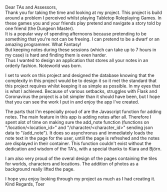 Dear TAs and Assessors,  
Thank you for taking the time and looking at my project. This project is build around a problem I perceived whilst playing
Tabletop Roleplaying Games. In these games you and your friends play pretend and navigate a story told by one friend 
(the Dungeon Master).  
It is a popular way of spending afternoons because pretending to be something that you're not can be freeing. I can pretend to be a dwarf or an amazing programmer. What Fantasy!  
But keeping notes during these sessions (which can take up to 7 hours in my case) is hard and finding them is even harder.  
Thus I wanted to design an application that stores all your notes in an orderly fashion. Noteworld was born.  

I set to work on this project and designed the database knowing that the complexity in this project would be to design 
it so it met the standard that this project requires whilst keeping it as simple as possible. In my eyes that is what I 
achieved. Because of various setbacks, struggles with Flask and Coronavirus the project is a bit simpler than it should 
have been, but I hope that you can see the work I put in and enjoy the app I've created.  

The parts that I'm especially proud of are the Javascript function for adding notes. The main feature in this app is 
adding notes after all. Therefore I spent alot of time on making sure the add_note function (functions on "/location/<location_id>"
 and "/character/<character_id>" sending json data to "/add_note"). It does so asynchronus and immediately loads the note
text in the page for the user, untill the page is refreshed and the notes are displayed in their container. This function
couldn't exist without the dedication and wisdom of the TA's, with a special thanks to Kiara and Björn.

I am also very proud of the overal design of the pages containing the tiles for worlds, characters and locations. The addition
of photos as a background really lifted the page.  

I hope you enjoy looking through my project as much as I had creating it.
Kind Regards,
Toer